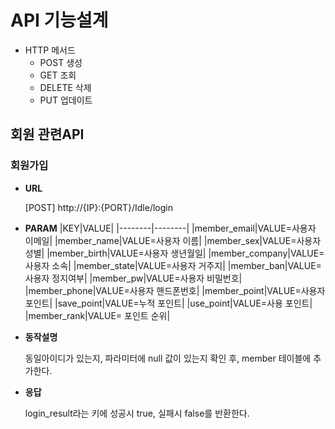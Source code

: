 # API 기능설계

* HTTP 메서드
    * POST 생성
    * GET 조회
    * DELETE 삭제
    * PUT 업데이트
## 회원 관련API

### 회원가입

* **URL**

    [POST] http://{IP}:{PORT}/Idle/login

* **PARAM**
    |KEY|VALUE|
    |--------|--------|
    |member_email|VALUE=사용자 이메일|
    |member_name|VALUE=사용자 이름|
    |member_sex|VALUE=사용자 성별|
    |member_birth|VALUE=사용자 생년월일|
    |member_company|VALUE=사용자 소속|
    |member_state|VALUE=사용자 거주지|
    |member_ban|VALUE=사용자 정지여부|
    |member_pw|VALUE=사용자 비밀번호|
    |member_phone|VALUE=사용자 핸드폰번호|
    |member_point|VALUE=사용자 포인트|
    |save_point|VALUE=누적 포인트|
    |use_point|VALUE=사용 포인트|
    |member_rank|VALUE= 포인트 순위|

* **동작설명**

    동일아이디가 있는지, 파라미터에 null 값이 있는지 확인 후, member 테이블에 추가한다.

* **응답**

    login_result라는 키에 성공시 true, 실패시 false를 반환한다.